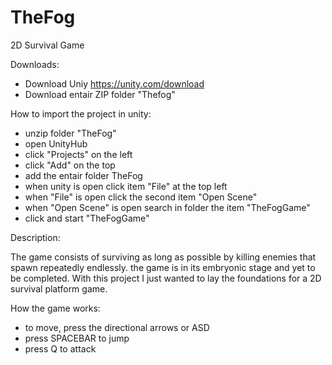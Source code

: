 # TheFog
2D Survival Game

Downloads:

- Download Uniy https://unity.com/download
- Download entair ZIP folder "Thefog"

How to import the project in unity:

- unzip folder "TheFog"
- open UnityHub
- click "Projects" on the left
- click "Add" on the top
- add the entair folder TheFog
- when unity is open click item "File" at the top left
- when "File" is open click the second item "Open Scene"
- when "Open Scene" is open search in folder the item "TheFogGame"
- click and start "TheFogGame"

Description:
  
The game consists of surviving as long as possible by killing enemies that spawn repeatedly endlessly.
the game is in its embryonic stage and yet to be completed.
With this project I just wanted to lay the foundations for a 2D survival platform game.

How the game works:

- to move, press the directional arrows or ASD
- press SPACEBAR to jump
- press Q to attack
